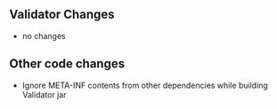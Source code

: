 ## Validator Changes

* no changes

## Other code changes

* Ignore META-INF contents from other dependencies while building Validator jar
